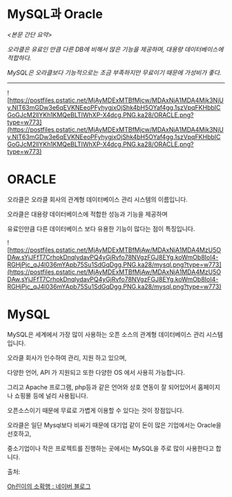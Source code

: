 # MySQL과 Oracle

*<본문 간단 요약>*

*오라클은 유료인 만큼 다른 DB에 비해서 많은 기능을 제공하며, 대용량 데이터베이스에 적합하다.*

*MySQL은 오라클보다 기능적으로는 조금 부족하지만 무료이기 때문에 가성비가 좋다.*

---

![https://postfiles.pstatic.net/MjAyMDExMTBfMjcw/MDAxNjA1MDA4Mjk3NjUy.NIT63mGDw3e6qEVKNEeoPFyhygjxOjShk4bH5OYaf4gg.1szVpqFKHbbICGoGJcM2llYKh1KMQeBLTIWhXP-X4dcg.PNG.ka28/ORACLE.png?type=w773](https://postfiles.pstatic.net/MjAyMDExMTBfMjcw/MDAxNjA1MDA4Mjk3NjUy.NIT63mGDw3e6qEVKNEeoPFyhygjxOjShk4bH5OYaf4gg.1szVpqFKHbbICGoGJcM2llYKh1KMQeBLTIWhXP-X4dcg.PNG.ka28/ORACLE.png?type=w773)

# ORACLE

오라클은 오라클 회사의 관계형 데이터베이스 관리 시스템의 이름입니다.

오라클은 대용량 데이터베이스에 적합한 성능과 기능을 제공하며

유료인만큼 다른 데이터베이스 보다 유용한 기능이 많다는 점이 특징입니다.

![https://postfiles.pstatic.net/MjAyMDExMTBfMjAw/MDAxNjA1MDA4MzU5ODAw.sYjJFfT7CrhokDnqlydavPQ4yGjRvfo78NVgzFGJ8EYg.koWmOb8IoI4-RGHjPjc_qJ4l036mYApb75Su1SdGqDgg.PNG.ka28/mysql.png?type=w773](https://postfiles.pstatic.net/MjAyMDExMTBfMjAw/MDAxNjA1MDA4MzU5ODAw.sYjJFfT7CrhokDnqlydavPQ4yGjRvfo78NVgzFGJ8EYg.koWmOb8IoI4-RGHjPjc_qJ4l036mYApb75Su1SdGqDgg.PNG.ka28/mysql.png?type=w773)

# MySQL

MySQL은 세계에서 가장 많이 사용하는 오픈 소스의 관계형 데이터베이스 관리 시스템입니다.

오라클 회사가 인수하여 관리, 지원 하고 있으며,

다양한 언어, API 가 지원되고 또한 다양한 OS 에서 사용히 가능합니다.

그리고 Apache 프로그램, php등과 같은 언어와 상호 연동이 잘 되어있어서 홈페이지나 쇼핑몰 등에 널리 사용됩니다. 

오픈소스이기 때문에 무료로 가볍게 이용할 수 있다는 것이 장점입니다.

오라클은 일단 Mysql보다 비싸기 때문에 대기업 같이 돈이 많은 기업에서는 Oracle을 선호하고,

중소기업이나 작은 프로젝트를 진행하는 곳에서는 MySQL을 주로 많이 사용한다고 합니다.

출처:

[Oh린이의 소확행 : 네이버 블로그](https://blog.naver.com/ka28/222140884517)

